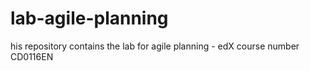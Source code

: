 # lab-agile-planning
his repository contains the lab for agile planning - edX course number CD0116EN
